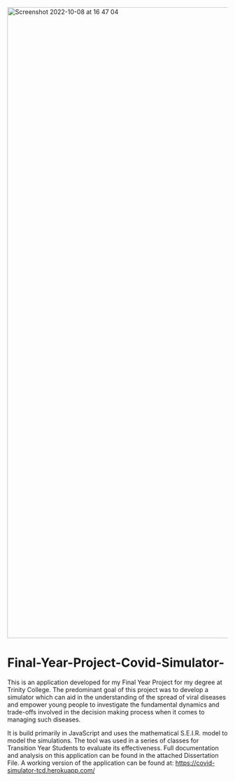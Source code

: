 <img width="1440" alt="Screenshot 2022-10-08 at 16 47 04" src="https://user-images.githubusercontent.com/43253488/194715990-05a3eaf8-736d-4678-951e-fde1e35f79cc.png">

# Final-Year-Project-Covid-Simulator-

This is an application developed for my Final Year Project for my degree at Trinity College. The predominant goal of this project was to develop a simulator which can aid in the understanding of the spread of viral diseases and empower young people to investigate the fundamental dynamics and trade-offs involved in the decision making process when it comes to managing such diseases.

It is build primarily in JavaScript and uses the mathematical S.E.I.R. model to model the simulations. The tool was used in a series of classes for Transition Year Students to evaluate its effectiveness. Full documentation and analysis on this application can be found in the attached Dissertation File. 
A working version of the application can be found at: https://covid-simulator-tcd.herokuapp.com/
